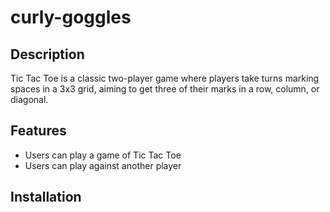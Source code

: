 # curly-goggles


## Description
  Tic Tac Toe is a classic two-player game where players take turns marking spaces in a 3x3 grid, aiming to get three of their marks in a row, column, or diagonal.

## Features
* Users can play a game of Tic Tac Toe
* Users can play against another player 

## Installation















